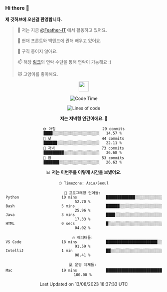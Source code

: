 ### Hi there 👋

**제 깃허브에 오신걸 환영합니다.**
 > 🔭 저는 지금 [@Feather-IT](https://www.github.com/Feather-IT) 에서 활동하고 있어요.
> 
 >  🌱 현재 프론트와 백엔드에 관해 배우고 있어요.
> 
 >  🚫 구직 중이지 않아요.
> 
 > 📫 해당 [링크](https://litt.ly/wh3nilvyou)의 연락 수단을 통해 연락이 가능해요 :)
>
 > 🐱 고양이를 좋아해요.

<div align="center"> 
 <a href="https://litt.ly/wh3nilvyou">
    <img src="https://github.githubassets.com/images/mona-loading-default.gif" width="32" />
 </a>

<!--START_SECTION:waka-->
![Code Time](http://img.shields.io/badge/Code%20Time-18%20hrs%2057%20mins-blue)

![Lines of code](https://img.shields.io/badge/%EC%A0%80%EB%8A%94%20%EC%97%AC%ED%83%9C%EA%B9%8C%EC%A7%80%20-309.7%20thousand%20%EC%A4%84%EC%9D%98%20%EC%BD%94%EB%93%9C%EB%A5%BC%20%EC%9E%91%EC%84%B1%ED%96%88%EC%96%B4%EC%9A%94.-blue)

**저는 저녁형 인간이에요. 🦉** 

```text
🌞 아침                     29 commits          ████░░░░░░░░░░░░░░░░░░░░░   14.57 % 
🌆 낮　                     44 commits          ██████░░░░░░░░░░░░░░░░░░░   22.11 % 
🌃 저녁                     73 commits          █████████░░░░░░░░░░░░░░░░   36.68 % 
🌙 밤　                     53 commits          ███████░░░░░░░░░░░░░░░░░░   26.63 % 
```


📊 **저는 이번주를 이렇게 시간을 보냈어요.** 

```text
🕑︎ Timezone: Asia/Seoul

💬 프로그래밍 언어들: 
Python                   10 mins             █████████████░░░░░░░░░░░░   52.70 % 
Bash                     5 mins              ██████░░░░░░░░░░░░░░░░░░░   25.96 % 
Java                     3 mins              ████░░░░░░░░░░░░░░░░░░░░░   17.33 % 
HTML                     0 secs              █░░░░░░░░░░░░░░░░░░░░░░░░   04.02 % 

🔥 에디터들: 
VS Code                  18 mins             ███████████████████████░░   91.59 % 
IntelliJ                 1 min               ██░░░░░░░░░░░░░░░░░░░░░░░   08.41 % 

💻 운영 체제들: 
Mac                      19 mins             █████████████████████████   100.00 % 
```


 Last Updated on 13/08/2023 18:37:33 UTC
<!--END_SECTION:waka-->
</div>

